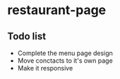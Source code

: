 # restaurant-page

## Todo list

- Complete the menu page design
- Move conctacts to it's own page
- Make it responsive
